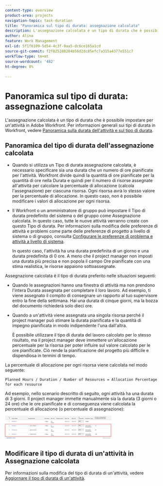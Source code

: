 ```yaml
---
content-type: overview
product-area: projects
navigation-topic: task-duration
title: "Panoramica sul tipo di durata: assegnazione calcolata"
description: L'assegnazione calcolata è un tipo di durata che è possibile impostare per un'attività in Adobe Workfront. Per informazioni generali sui tipi di durata in Workfront, vedere Panoramica sulla durata e sul tipo di durata dell'attività.
author: Alina
feature: Work Management
exl-id: 5f1f6109-5d54-4c3f-9aa5-dc6ce165a1cd
source-git-commit: f2f825280204b56d2dc85efc7a315a4377e551c7
workflow-type: tm+mt
source-wordcount: '482'
ht-degree: 0%

---
```


# Panoramica sul tipo di durata: assegnazione calcolata

L&#39;assegnazione calcolata è un tipo di durata che è possibile impostare per un&#39;attività in Adobe Workfront. Per informazioni generali sui tipi di durata in Workfront, vedere [Panoramica sulla durata dell&#39;attività e sul tipo di durata](../../../manage-work/tasks/taskdurtn/task-duration-and-duration-type.md).

## Panoramica del tipo di durata dell&#39;assegnazione calcolata

<!--
<p data-mc-conditions="QuicksilverOrClassic.Draft mode">(NOTE: This Hub issue has a powerpoint that highlights information that is useful to users when using Calculated Assignment duration type. I don't think we can use the powerpoint, because it's old. I also don't know if the things they discuss are still relevant, since the PP is from 2015. I've closed the issue, but I'm putting a link here just in case the info is useful. https://hub.workfront.com/issue/5a9dd7d5007d02a8966014557c23cc89/updates)</p>
-->

* Quando si utilizza un Tipo di durata assegnazione calcolata, è necessario specificare sia una durata che un numero di ore pianificate per l&#39;attività. Workfront divide quindi la quantità di ore pianificate per la quantità di ore nella Durata e quindi per il numero di risorse assegnate all&#39;attività per calcolare la percentuale di allocazione (calcola l&#39;assegnazione) per ciascuna risorsa. Ogni risorsa avrà lo stesso valore per la percentuale di allocazione. In questo caso, non è possibile modificare i valori di allocazione per ogni risorsa.
* Il Workfront o un amministratore di gruppo può impostare il Tipo di durata predefinito del sistema o del gruppo come Assegnazione calcolata. In questo caso, tutte le nuove attività verranno create con questo Tipo di durata. Per informazioni sulla modifica delle preferenze di attività e problemi come parte delle preferenze di progetto a livello di sistema o di gruppo, consulta [Configurare le preferenze di problema e attività a livello di sistema](../../../administration-and-setup/set-up-workfront/configure-system-defaults/set-task-issue-preferences.md).

  In questo caso, l&#39;attività ha una durata predefinita di un giorno e una durata predefinita di 0 ore. A meno che il project manager non imposti una durata più precisa e non popola il campo Ore pianificate con una stima realistica, le risorse appaiono sottoassegnate.

Assegnazione calcolata è il tipo di durata preferito nelle situazioni seguenti:

* Quando le assegnazioni hanno una finestra di attività ma non prendono l&#39;intera Durata assegnata per completare il loro lavoro. Ad esempio, ti viene assegnato il compito di consegnare un rapporto al tuo supervisore entro la fine della settimana. Hai una durata di cinque giorni, ma la bozza del documento richiederà solo dieci ore.
* Quando a un&#39;attività viene assegnata una singola risorsa perché il project manager può stimare la durata pianificata e la quantità di impegno pianificata in modo indipendente l&#39;una dall&#39;altra.

  È possibile utilizzare il tipo di durata del lavoro calcolato per lo stesso risultato, ma il project manager deve immettere un&#39;allocazione percentuale per la risorsa per poter influire sul valore calcolato per le ore pianificate. Ciò rende la pianificazione del progetto più difficile e dispendiosa in termini di tempo.

La percentuale di allocazione per ogni risorsa viene calcolata nel modo seguente:

```
Planned Hours / Duration / Number of Resources = Allocation Percentage for each resource
```

Ad esempio, nello scenario descritto di seguito, ogni attività ha una durata di 3 giorni. Il project manager immette manualmente sia la durata (3 giorni o 24 ore) che le ore pianificate e di conseguenza viene calcolata la percentuale di allocazione (o percentuale di assegnazione):

![](assets/calcassign-350x80.png)

## Modificare il tipo di durata di un&#39;attività in Assegnazione calcolata

Per informazioni sulla modifica del tipo di durata di un&#39;attività, vedere [Aggiornare il tipo di durata di un&#39;attività](../../../manage-work/tasks/taskdurtn/update-duration-type-of-task.md).

<!--
<p data-mc-conditions="QuicksilverOrClassic.Draft mode">(NOTE: replaced with new article linked above)</p>
-->

<!--
<ol data-mc-conditions="QuicksilverOrClassic.Draft mode">
<li value="1">Go to a task for which you want to change the Duration Type.</li>
<li value="2"> <p data-mc-conditions="QuicksilverOrClassic.Quicksilver">Click <strong>Task Details</strong> in the left panel, then in the Overview area double click <strong>Duration Type</strong>. </p> </li>
<li value="3">Select <strong>Calculated Assignment</strong> from the drop-down menu.</li>
<li value="4">Click <strong>Save</strong> <strong>Changes</strong>.</li>
</ol>
-->
